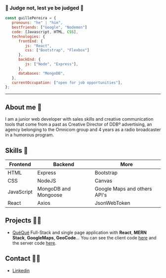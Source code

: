 ### :tophat: Judge not, lest ye be judged :tophat:

```javascript
const guillePereira = {
   pronouns: "he" | "him",
   bestfriends: ["Google", "Nodemon"]
   code: [Javascript, HTML, CSS],
   technologies: {
      frontEnd: {
         js: "React",
         css: ["Bootstrap", "Flexbox"]
      },
      backEnd: {
         js: ["Node", "Express"],
      },
      databases: "MongoDB",
   },
   currentOccupation: ["open for job opportunities"],
};
```
----
## About me  :thought_balloon:	
I am a junior web developer with sales skills and creative communication tools that come from a past as Creative Director of DDBº advertising, an agency belonging to the Omnicom group and 4 years as a radio broadcaster in a humorous program. 
 
## Skills :mechanical_arm:
| Frontend| Backend| More|
| ----- | ---- | ----- |
| HTML | Express | Bootstrap |
| CSS | NodeJS|Canvas |
| JavaScript | MongoDB and Mongoose | Google Maps and others API's|
| React | Axios | JsonWebToken | 

## Projects :man_technologist:
- [QuéQué](https://queque.netlify.app/)
Full-Stack and single page application with **React**, **MERN Stack**, **GoogleMaps**, **GeoCode**...
You can see the client code [here](https://github.com/MartinLaGuardia/queque-client) and the server code [here](https://[github.com/sarapuertas/Mari-conApp-server](https://github.com/MartinLaGuardia/queque-server)).

## Contact :genie_man:
- [Linkedin](https://www.linkedin.com/in/guillermopereirasuarez)
